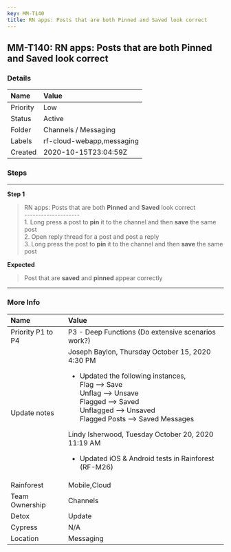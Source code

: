 ```yaml
---
key: MM-T140
title: RN apps: Posts that are both Pinned and Saved look correct
---
```


## MM-T140: RN apps: Posts that are both Pinned and Saved look correct

### Details

| Name     | Value                     |
| :------- | :------------------------ |
| Priority | Low                       |
| Status   | Active                    |
| Folder   | Channels / Messaging      |
| Labels   | rf-cloud-webapp,messaging |
| Created  | 2020-10-15T23:04:59Z      |

### Steps

<hr/>

**Step 1**

> <article>RN apps: Posts that are both <strong>Pinned</strong> and <strong>Saved</strong> look correct<br>--------------------<br>1. Long press a post to <strong>pin</strong> it to the channel and then <strong>save</strong> the same post<br>2. Open reply thread for a post and post a reply<br>3. Long press the post to <strong>pin</strong> it to the channel and then <strong>save</strong> the same post</article>

**Expected**

> <article>Post that are <strong>saved</strong> and <strong>pinned</strong> appear correctly</article>

<hr/>

### More Info

| Name              | Value                                                                                                                                                                                                                                                                                                                                                                         |
| :---------------- | :---------------------------------------------------------------------------------------------------------------------------------------------------------------------------------------------------------------------------------------------------------------------------------------------------------------------------------------------------------------------------- |
| Priority P1 to P4 | P3 - Deep Functions (Do extensive scenarios work?)                                                                                                                                                                                                                                                                                                                            |
| Update notes      | Joseph Baylon, Thursday October 15, 2020 4:30 PM<ul><li>Updated the following instances,<br />Flag --&gt; Save<br />Unflag --&gt; Unsave<br />Flagged --&gt; Saved<br />Unflagged --&gt; Unsaved<br />Flagged Posts --&gt; Saved Messages</li></ul>Lindy Isherwood, Tuesday October 20, 2020 11:19 AM<ul><li>Updated iOS &amp; Android tests in Rainforest (RF-M26)</li></ul> |
| Rainforest        | Mobile,Cloud                                                                                                                                                                                                                                                                                                                                                                  |
| Team Ownership    | Channels                                                                                                                                                                                                                                                                                                                                                                      |
| Detox             | Update                                                                                                                                                                                                                                                                                                                                                                        |
| Cypress           | N/A                                                                                                                                                                                                                                                                                                                                                                           |
| Location          | Messaging                                                                                                                                                                                                                                                                                                                                                                     |
